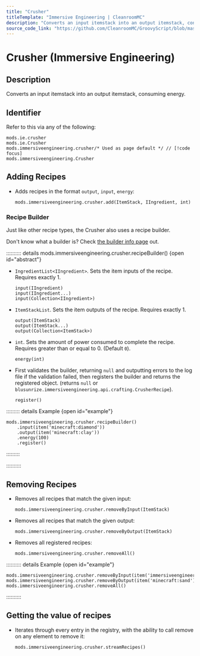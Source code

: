 ```yaml
---
title: "Crusher"
titleTemplate: "Immersive Engineering | CleanroomMC"
description: "Converts an input itemstack into an output itemstack, consuming energy."
source_code_link: "https://github.com/CleanroomMC/GroovyScript/blob/master/src/main/java/com/cleanroommc/groovyscript/compat/mods/immersiveengineering/Crusher.java"
---
```


# Crusher (Immersive Engineering)

## Description

Converts an input itemstack into an output itemstack, consuming energy.

## Identifier

Refer to this via any of the following:

```groovy:no-line-numbers {3}
mods.ie.crusher
mods.ie.Crusher
mods.immersiveengineering.crusher/* Used as page default */ // [!code focus]
mods.immersiveengineering.Crusher
```


## Adding Recipes

- Adds recipes in the format `output`, `input`, `energy`:

    ```groovy:no-line-numbers
    mods.immersiveengineering.crusher.add(ItemStack, IIngredient, int)
    ```


### Recipe Builder

Just like other recipe types, the Crusher also uses a recipe builder.

Don't know what a builder is? Check [the builder info page](../../groovy/builder.md) out.

:::::::::: details mods.immersiveengineering.crusher.recipeBuilder() {open id="abstract"}
- `IngredientList<IIngredient>`. Sets the item inputs of the recipe. Requires exactly 1.

    ```groovy:no-line-numbers
    input(IIngredient)
    input(IIngredient...)
    input(Collection<IIngredient>)
    ```

- `ItemStackList`. Sets the item outputs of the recipe. Requires exactly 1.

    ```groovy:no-line-numbers
    output(ItemStack)
    output(ItemStack...)
    output(Collection<ItemStack>)
    ```

- `int`. Sets the amount of power consumed to complete the recipe. Requires greater than or equal to 0. (Default `0`).

    ```groovy:no-line-numbers
    energy(int)
    ```

- First validates the builder, returning `null` and outputting errors to the log file if the validation failed, then registers the builder and returns the registered object. (returns `null` or `blusunrize.immersiveengineering.api.crafting.CrusherRecipe`).

    ```groovy:no-line-numbers
    register()
    ```

::::::::: details Example {open id="example"}
```groovy:no-line-numbers
mods.immersiveengineering.crusher.recipeBuilder()
    .input(item('minecraft:diamond'))
    .output(item('minecraft:clay'))
    .energy(100)
    .register()
```

:::::::::

::::::::::

## Removing Recipes

- Removes all recipes that match the given input:

    ```groovy:no-line-numbers
    mods.immersiveengineering.crusher.removeByInput(ItemStack)
    ```

- Removes all recipes that match the given output:

    ```groovy:no-line-numbers
    mods.immersiveengineering.crusher.removeByOutput(ItemStack)
    ```

- Removes all registered recipes:

    ```groovy:no-line-numbers
    mods.immersiveengineering.crusher.removeAll()
    ```

:::::::::: details Example {open id="example"}
```groovy:no-line-numbers
mods.immersiveengineering.crusher.removeByInput(item('immersiveengineering:material:7'))
mods.immersiveengineering.crusher.removeByOutput(item('minecraft:sand'))
mods.immersiveengineering.crusher.removeAll()
```

::::::::::

## Getting the value of recipes

- Iterates through every entry in the registry, with the ability to call remove on any element to remove it:

    ```groovy:no-line-numbers
    mods.immersiveengineering.crusher.streamRecipes()
    ```
